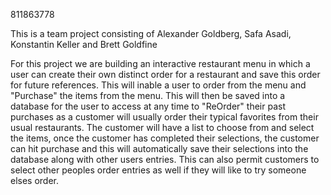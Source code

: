 811863778

This is a team project consisting of Alexander Goldberg, Safa Asadi, Konstantin Keller and Brett Goldfine

For this project we are building an interactive restaurant menu in which a user can create their own distinct order for a 
restaurant and save this order for future references. This will inable a user to order from the menu and "Purchase" the items 
from the menu. This will then be saved into a database for the user to access at any time to "ReOrder" their past purchases as 
a customer will usually order their typical favorites from their usual restaurants. The customer will have a list to choose 
from and select the items, once the customer has completed their selections, the customer can hit purchase and this will 
automatically save their selections into the database along with other users entries. This can also permit customers to select 
other peoples order entries as well if they will like to try someone elses order.
